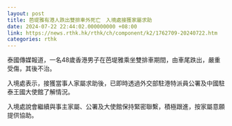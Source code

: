 ```yaml
---
layout: post
title: 芭堤雅有港人跌出雙排車外死亡　入境處接獲家屬求助
date: 2024-07-22 22:44:02.000000000 +08:00
link: https://news.rthk.hk/rthk/ch/component/k2/1762709-20240722.htm
categories: rthk
---
```


泰國傳媒報道，一名48歲香港男子在芭堤雅乘坐雙排車期間，由車尾跌出，嚴重受傷，其後不治。

入境處表示，接獲當事人家屬求助後，已即時透過外交部駐港特派員公署及中國駐泰王國大使館了解情況。

入境處說會繼續與事主家屬、公署及大使館保持緊密聯繫，積極跟進，按家屬意願提供協助。
